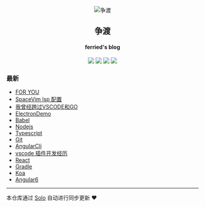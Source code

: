 <p align="center"><img alt="争渡" src="https://s2.ax1x.com/2019/08/19/mlrm34.th.png"></p><h2 align="center">
争渡
</h2>

<h4 align="center">ferried's blog</h4>
<p align="center"><a title="争渡" target="_blank" href="https://github.com/ferried/solo-blog"><img src="https://img.shields.io/github/last-commit/ferried/solo-blog.svg?style=flat-square&color=FF9900"></a>
<a title="GitHub repo size in bytes" target="_blank" href="https://github.com/ferried/solo-blog"><img src="https://img.shields.io/github/repo-size/ferried/solo-blog.svg?style=flat-square"></a>
<a title="Solo Version" target="_blank" href="https://github.com/b3log/solo/releases"><img src="https://img.shields.io/badge/solo-3.6.6-f1e05a.svg?style=flat-square&color=blueviolet"></a>
<a title="Hits" target="_blank" href="https://github.com/b3log/hits"><img src="https://hits.b3log.org/ferried/solo-blog.svg"></a></p>

### 最新

* [FOR YOU](http://blog.eiyouhe.com/articles/2019/10/29/1572350923307.html)
* [SpaceVim lsp 配置](http://blog.eiyouhe.com/articles/2019/10/28/1572273457212.html)
* [我曾经跨过VSCODE和GO](http://blog.eiyouhe.com/articles/2019/09/11/1568183310422.html)
* [ElectronDemo](http://blog.eiyouhe.com/articles/2019/08/19/1566178789711.html)
* [Babel](http://blog.eiyouhe.com/articles/2019/08/19/1566178740285.html)
* [Nodejs](http://blog.eiyouhe.com/articles/2019/08/19/1566178571707.html)
* [Typescript](http://blog.eiyouhe.com/articles/2019/08/19/1566178523818.html)
* [Git](http://blog.eiyouhe.com/articles/2019/08/19/1566178402477.html)
* [AngularCli](http://blog.eiyouhe.com/articles/2019/08/19/1566177948951.html)
* [vscode 插件开发经历](http://blog.eiyouhe.com/articles/2019/08/19/1566177776340.html)
* [React](http://blog.eiyouhe.com/articles/2019/08/19/1566177016645.html)
* [Gradle](http://blog.eiyouhe.com/articles/2019/08/19/1566176857184.html)
* [Koa](http://blog.eiyouhe.com/articles/2019/08/19/1566176781560.html)
* [Angular6](http://blog.eiyouhe.com/articles/2019/08/19/1566176660956.html)



---

本仓库通过 [Solo](https://github.com/b3log/solo) 自动进行同步更新 ❤️ 